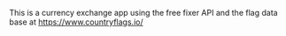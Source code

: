 This is a currency exchange app using the free fixer API and the flag data base at https://www.countryflags.io/
